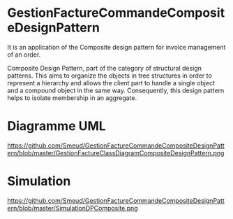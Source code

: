 # GestionFactureCommandeCompositeDesignPattern
It is an application of the Composite design pattern for invoice management of an order.

Composite Design Pattern, part of the category of structural design patterns. 
This aims to organize the objects in tree structures in order to represent a hierarchy 
and allows the client part to handle a single object and a compound object in the same way. 
Consequently, this design pattern helps to isolate membership in an aggregate.

# Diagramme UML
https://github.com/Smeud/GestionFactureCommandeCompositeDesignPattern/blob/master/GestionFactureClassDiagramCompositeDesignPattern.png

# Simulation
https://github.com/Smeud/GestionFactureCommandeCompositeDesignPattern/blob/master/SimulationDPComposite.png
